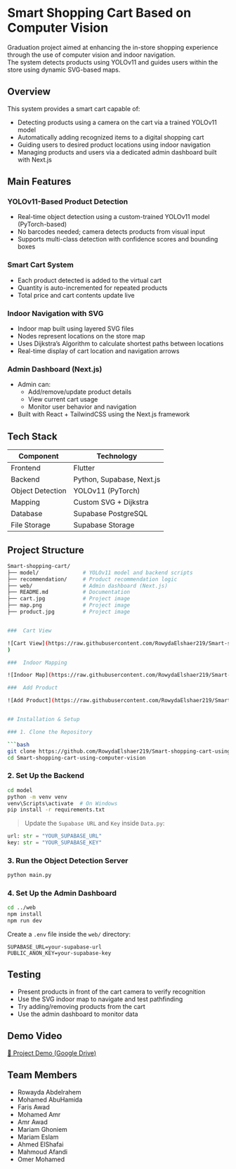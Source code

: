 #  Smart Shopping Cart Based on Computer Vision



Graduation project aimed at enhancing the in-store shopping experience through the use of computer vision and indoor navigation.  
The system detects products using YOLOv11 and guides users within the store using dynamic SVG-based maps.


## Overview

This system provides a smart cart capable of:

- Detecting products using a camera on the cart via a trained YOLOv11 model  
- Automatically adding recognized items to a digital shopping cart  
- Guiding users to desired product locations using indoor navigation  
- Managing products and users via a dedicated admin dashboard built with Next.js


## Main Features

### YOLOv11-Based Product Detection
- Real-time object detection using a custom-trained YOLOv11 model (PyTorch-based)  
- No barcodes needed; camera detects products from visual input  
- Supports multi-class detection with confidence scores and bounding boxes  

### Smart Cart System
- Each product detected is added to the virtual cart  
- Quantity is auto-incremented for repeated products  
- Total price and cart contents update live  

### Indoor Navigation with SVG
- Indoor map built using layered SVG files  
- Nodes represent locations on the store map  
- Uses Dijkstra’s Algorithm to calculate shortest paths between locations  
- Real-time display of cart location and navigation arrows  

### Admin Dashboard (Next.js)
- Admin can:  
  - Add/remove/update product details  
  - View current cart usage  
  - Monitor user behavior and navigation  
- Built with React + TailwindCSS using the Next.js framework


## Tech Stack

| Component        | Technology               |
|------------------|---------------------------|
| Frontend         | Flutter                   |
| Backend          | Python, Supabase, Next.js |
| Object Detection | YOLOv11 (PyTorch)         |
| Mapping          | Custom SVG + Dijkstra     |
| Database         | Supabase PostgreSQL       |
| File Storage     | Supabase Storage          |



## Project Structure

```bash
Smart-shopping-cart/
├── model/              # YOLOv11 model and backend scripts
├── recommendation/     # Product recommendation logic
├── web/                # Admin dashboard (Next.js)
├── README.md           # Documentation
├── cart.jpg            # Project image
├── map.png             # Project image
├── product.jpg         # Project image


###  Cart View

![Cart View](https://raw.githubusercontent.com/RowydaElshaer219/Smart-shopping-cart-using-computer-vision/main/images/cart.jpg
)

###  Indoor Mapping

![Indoor Map](https://raw.githubusercontent.com/RowydaElshaer219/Smart-shopping-cart-using-computer-vision/main/images/map.png)

###  Add Product

![Add Product](https://raw.githubusercontent.com/RowydaElshaer219/Smart-shopping-cart-using-computer-vision/main/images/product.jpg)


## Installation & Setup

### 1. Clone the Repository

```bash
git clone https://github.com/RowydaElshaer219/Smart-shopping-cart-using-computer-vision.git
cd Smart-shopping-cart-using-computer-vision
```

### 2. Set Up the Backend

```bash
cd model
python -m venv venv
venv\Scripts\activate  # On Windows
pip install -r requirements.txt
```

> Update the `Supabase URL` and `Key` inside `Data.py`:

```python
url: str = "YOUR_SUPABASE_URL"
key: str = "YOUR_SUPABASE_KEY"
```

### 3. Run the Object Detection Server

```bash
python main.py
```

### 4. Set Up the Admin Dashboard

```bash
cd ../web
npm install
npm run dev
```

Create a `.env` file inside the `web/` directory:

```
SUPABASE_URL=your-supabase-url
PUBLIC_ANON_KEY=your-supabase-key
```


## Testing

* Present products in front of the cart camera to verify recognition
* Use the SVG indoor map to navigate and test pathfinding
* Try adding/removing products from the cart
* Use the admin dashboard to monitor data


## Demo Video

[🎥 Project Demo (Google Drive)](https://drive.google.com/file/d/1nQub6-MFoiFiLvgXKkEJPIKgzGiim87u/view)


## Team Members
* Rowayda Abdelrahem
* Mohamed AbuHamida
* Faris Awad
* Mohamed Amr
* Amr Awad
* Mariam Ghoniem
* Mariam Eslam
* Ahmed ElShafai
* Mahmoud Afandi
* Omer Mohamed



